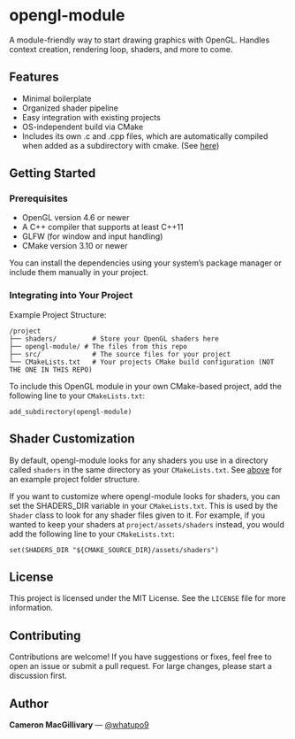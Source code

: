 # opengl-module

A module-friendly way to start drawing graphics with OpenGL. Handles context creation, rendering loop, shaders, and more to come.

## Features

- Minimal boilerplate
- Organized shader pipeline
- Easy integration with existing projects
- OS-independent build via CMake
- Includes its own .c and .cpp files, which are automatically compiled when added as a subdirectory with cmake. (See [here](https://github.com/whatupo9/opengl-module?tab=readme-ov-file#Integrating-into-Your-Project))

## Getting Started

### Prerequisites

- OpenGL version 4.6 or newer
- A C++ compiler that supports at least C++11
- GLFW (for window and input handling)
- CMake version 3.10 or newer

You can install the dependencies using your system’s package manager or include them manually in your project.

### Integrating into Your Project

Example Project Structure:
```
/project
├── shaders/         # Store your OpenGL shaders here
├── opengl-module/ # The files from this repo
├── src/             # The source files for your project
└── CMakeLists.txt   # Your projects CMake build configuration (NOT THE ONE IN THIS REPO)
```

To include this OpenGL module in your own CMake-based project, add the following line to your `CMakeLists.txt`:
```
add_subdirectory(opengl-module)
```

## Shader Customization

By default, opengl-module looks for any shaders you use in a directory called `shaders` in the same directory as your `CMakeLists.txt`. See [above](https://github.com/whatupo9/opengl-module?tab=readme-ov-file#Integrating-into-Your-Project) for an example project folder structure.

If you want to customize where opengl-module looks for shaders, you can set the SHADERS_DIR variable in your `CMakeLists.txt`. This is used by the `Shader` class to look for any shader files given to it. For example, if you wanted to keep your shaders at `project/assets/shaders` instead, you would add the following line to your `CMakeLists.txt`:

```
set(SHADERS_DIR "${CMAKE_SOURCE_DIR}/assets/shaders")
```

## License

This project is licensed under the MIT License. See the `LICENSE` file for more information.

## Contributing

Contributions are welcome! If you have suggestions or fixes, feel free to open an issue or submit a pull request. For large changes, please start a discussion first.

## Author

**Cameron MacGillivary** — [@whatupo9](https://github.com/whatupo9)
